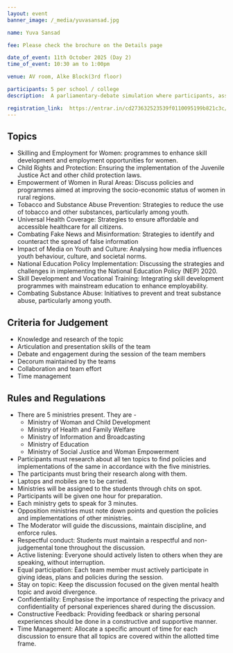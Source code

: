 ```yaml
---
layout: event
banner_image: /_media/yuvasansad.jpg

name: Yuva Sansad

fee: Please check the brochure on the Details page

date_of_event: 11th October 2025 (Day 2)
time_of_event: 10:30 am to 1:00pm

venue: AV room, Alke Block(3rd floor)

participants: 5 per school / college
description:  A parliamentary-debate simulation where participants, assigned one of five ministries, analyse policies on ten critical social topics of women’s welfare,health, education, misinformation, substance abuse—within a structured, time-bound format that emphasizes research, rebuttal, and policy critique.

registration_link:  https://entrar.in/cd273632523539f0110095199b821c3c/onlineRegistrationConclave/3
---
```


## Topics
- ⁠Skilling and Employment for Women: programmes to enhance skill development and employment opportunities for women.
- ⁠Child Rights and Protection: Ensuring the implementation of the Juvenile Justice Act and other child protection laws.
- ⁠Empowerment of Women in Rural Areas: Discuss policies and programmes aimed at improving the socio-economic status of women in rural regions.
- ⁠Tobacco and Substance Abuse Prevention: Strategies to reduce the use of tobacco and other substances, particularly among youth.
- ⁠Universal Health Coverage: Strategies to ensure affordable and accessible healthcare for all citizens.
- ⁠Combating Fake News and Misinformation: Strategies to identify and counteract the spread of false information
- ⁠Impact of Media on Youth and Culture: Analysing how media influences youth behaviour, culture, and societal norms.
- ⁠National Education Policy Implementation: Discussing the strategies and challenges in implementing the National Education Policy (NEP) 2020.
- Skill Development and Vocational Training: Integrating skill development programmes with mainstream education to enhance employability.
- ⁠Combating Substance Abuse: Initiatives to prevent and treat substance abuse, particularly among youth.

## Criteria for Judgement
- Knowledge and research of the topic
- Articulation and presentation skills of the team
- Debate and engagement during the session of the team members
- Decorum maintained by the teams
- Collaboration and team effort
- Time management

## Rules and Regulations
- There are 5 ministries present. They are -
	- Ministry of Woman and Child Development 
	- Ministry of Health and Family Welfare 
	- Ministry of Information and Broadcasting
	- Ministry of Education
	- Ministry of Social Justice and Woman Empowerment 
- Participants must research about all ten topics to find policies and implementations of the same in accordance with the five ministries.
- The participants must bring their research along with them. 
- Laptops and mobiles are to be carried.
- Ministries will be assigned to the students through chits on spot. 
- Participants will be given one hour for preparation.
- Each ministry gets to speak for 3 minutes.
- Opposition ministries must note down points and question the policies and implementations of other ministries.
- The Moderator will guide the discussions, maintain discipline, and enforce rules.
- Respectful conduct: Students must maintain a respectful and non-judgemental tone throughout the discussion. 
- Active listening: Everyone should actively listen to others when they are speaking, without interruption. 
- Equal participation: Each team member must actively participate in giving ideas, plans and policies during the session. 
- Stay on topic: Keep the discussion focused on the given mental health topic and avoid divergence. 
- Confidentiality: Emphasise the importance of respecting the privacy and confidentiality of personal experiences shared during the discussion. 
- Constructive Feedback: Providing feedback or sharing personal experiences should be done in a constructive and supportive manner.
- Time Management: Allocate a specific amount of time for each discussion to ensure that all topics are covered within the allotted time frame.
